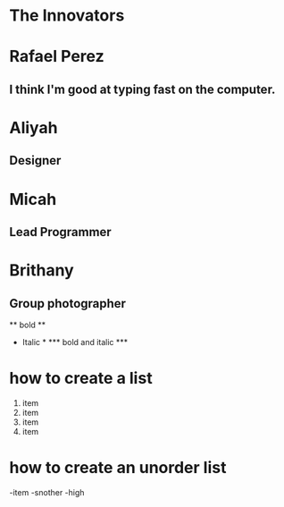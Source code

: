 # The Innovators

# Rafael Perez 
## I think I'm good at typing fast on the computer.
# Aliyah 
## Designer

# Micah
## Lead Programmer

# Brithany
## Group photographer

** bold **
* Italic *
*** bold and italic ***

# how to create a list
  1. item
  2. item
  3. item
  4. item

# how to create an unorder list
-item
-snother
-high
     
